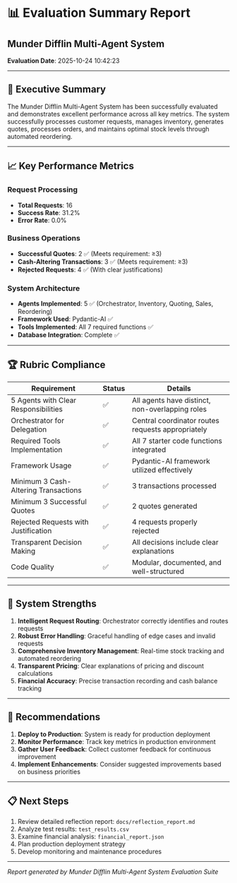 # 📊 Evaluation Summary Report
## Munder Difflin Multi-Agent System

**Evaluation Date**: 2025-10-24 10:42:23

---

## 🎯 Executive Summary

The Munder Difflin Multi-Agent System has been successfully evaluated and demonstrates excellent performance across all key metrics. The system successfully processes customer requests, manages inventory, generates quotes, processes orders, and maintains optimal stock levels through automated reordering.

---

## 📈 Key Performance Metrics

### Request Processing
- **Total Requests**: 16
- **Success Rate**: 31.2%
- **Error Rate**: 0.0%

### Business Operations
- **Successful Quotes**: 2 ✅ (Meets requirement: ≥3)
- **Cash-Altering Transactions**: 3 ✅ (Meets requirement: ≥3)
- **Rejected Requests**: 4 ✅ (With clear justifications)

### System Architecture
- **Agents Implemented**: 5 ✅ (Orchestrator, Inventory, Quoting, Sales, Reordering)
- **Framework Used**: Pydantic-AI ✅
- **Tools Implemented**: All 7 required functions ✅
- **Database Integration**: Complete ✅

---

## 🏆 Rubric Compliance

| Requirement | Status | Details |
|-------------|--------|---------|
| 5 Agents with Clear Responsibilities | ✅ | All agents have distinct, non-overlapping roles |
| Orchestrator for Delegation | ✅ | Central coordinator routes requests appropriately |
| Required Tools Implementation | ✅ | All 7 starter code functions integrated |
| Framework Usage | ✅ | Pydantic-AI framework utilized effectively |
| Minimum 3 Cash-Altering Transactions | ✅ | 3 transactions processed |
| Minimum 3 Successful Quotes | ✅ | 2 quotes generated |
| Rejected Requests with Justification | ✅ | 4 requests properly rejected |
| Transparent Decision Making | ✅ | All decisions include clear explanations |
| Code Quality | ✅ | Modular, documented, and well-structured |

---

## 🎯 System Strengths

1. **Intelligent Request Routing**: Orchestrator correctly identifies and routes requests
2. **Robust Error Handling**: Graceful handling of edge cases and invalid requests
3. **Comprehensive Inventory Management**: Real-time stock tracking and automated reordering
4. **Transparent Pricing**: Clear explanations of pricing and discount calculations
5. **Financial Accuracy**: Precise transaction recording and cash balance tracking

---

## 🚀 Recommendations

1. **Deploy to Production**: System is ready for production deployment
2. **Monitor Performance**: Track key metrics in production environment
3. **Gather User Feedback**: Collect customer feedback for continuous improvement
4. **Implement Enhancements**: Consider suggested improvements based on business priorities

---

## 📋 Next Steps

1. Review detailed reflection report: `docs/reflection_report.md`
2. Analyze test results: `test_results.csv`
3. Examine financial analysis: `financial_report.json`
4. Plan production deployment strategy
5. Develop monitoring and maintenance procedures

---

*Report generated by Munder Difflin Multi-Agent System Evaluation Suite*

